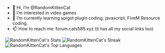 - 👋 Hi, I’m @RandomKittenCat
- 👀 I’m interested in video games
- 🌱 I’m currently learning spigot plugin coding, javascript, FiveM Resource coding.
- 📫 How to reach me: forum.cats585.xyz (it has all my social links too)

![RandomKittenCat's Stats](https://github-readme-stats.vercel.app/api?username=RandomKittenCat&theme=material-palenight&show_icons=true&hide_border=true&count_private=true)
![RandomKittenCat's Streak](https://github-readme-streak-stats.herokuapp.com/?user=RandomKittenCat&theme=material-palenight&hide_border=true)
![RandomKittenCat's Top Languages](https://github-readme-stats.vercel.app/api/top-langs/?username=RandomKittenCat&theme=material-palenight&show_icons=true&hide_border=true&layout=compact)
